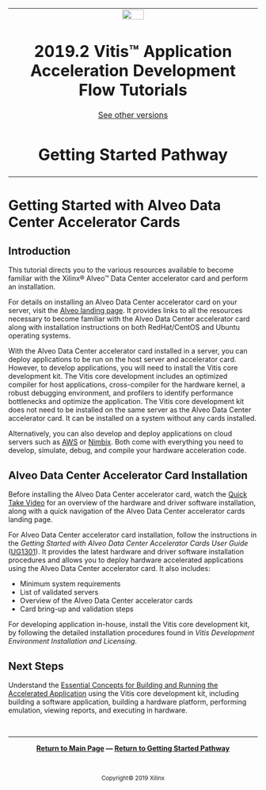 <table>
 <tr>
   <td align="center"><img src="https://www.xilinx.com/content/dam/xilinx/imgs/press/media-kits/corporate/xilinx-logo.png" width="30%"/><h1>2019.2 Vitis™ Application Acceleration Development Flow Tutorials</h1>
   <a href="https://github.com/Xilinx/SDAccel-Tutorials/branches/all">See other versions</a>
   </td>
 </tr>
 <tr>
 <td align="center"><h1>Getting Started Pathway</h1>
 </td>
 </tr>
</table>

# Getting Started with Alveo Data Center Accelerator Cards

## Introduction

This tutorial directs you to the various resources available to become familiar with the Xilinx® Alveo™ Data Center accelerator card and perform an installation.

For details on installing an Alveo Data Center accelerator card on your server, visit the [Alveo landing page](http://www.xilinx.com/alveo). It provides links to all the resources necessary to become familiar with the Alveo Data Center accelerator card along with installation instructions on both RedHat/CentOS and Ubuntu operating systems.

With the Alveo Data Center accelerator card installed in a server, you can deploy applications to be run on the host server and accelerator card. However, to develop applications, you will need to install the Vitis core development kit. The Vitis core development includes an optimized compiler for host applications, cross-compiler for the hardware kernel, a robust debugging environment, and profilers to identify performance bottlenecks and optimize the application. The Vitis core development kit does not need to be installed on the same server as the Alveo Data Center accelerator card.  It can be installed on a system without any cards installed.

Alternatively, you can also develop and deploy applications on cloud servers such as [AWS](https://aws.amazon.com/ec2/instance-types/f1/) or [Nimbix](https://www.nimbix.net/alveo/). Both come with everything you need to develop, simulate, debug, and compile your hardware acceleration code.

## Alveo Data Center Accelerator Card Installation

Before installing the Alveo Data Center accelerator card, watch the [Quick Take Video](https://www.xilinx.com/video/fpga/getting-started-with-alveo-u200-u250.html) for an overview of the hardware and driver software installation, along with a quick navigation of the Alveo Data Center accelerator cards landing page.

For Alveo Data Center accelerator card installation, follow the instructions in the *Getting Started with Alveo Data Center Accelerator Cards User Guide* ([UG1301](https://www.xilinx.com/cgi-bin/docs/bkdoc?k=accelerator-cards;v=latest;d=ug1301-getting-started-guide-alveo-accelerator-cards.pdf)). It provides the latest hardware and driver software installation procedures and allows you to deploy hardware accelerated applications using the Alveo Data Center accelerator card. It also includes:

* Minimum system requirements
* List of validated servers
* Overview of the Alveo Data Center accelerator cards
* Card bring-up and validation steps

For developing application in-house, install the Vitis core development kit, by following the detailed installation procedures found in *Vitis Development Environment Installation and Licensing*.

<!--For developing applications for AWS, see one of the following tutorials:

* [Getting Started on AWS F1 with SDAccel and C/C++ Kernels](/docs/aws-getting-started/CPP)
* [Getting Started on AWS F1 with SDAccel and RTL Kernels](/docs/aws-getting-started/RTL)-->

## Next Steps

Understand the [Essential Concepts for Building and Running the Accelerated Application](/docs/Pathway3/) using the Vitis core development kit, including building a software application, building a hardware platform, performing emulation, viewing reports, and executing in hardware.

</br>
<hr/>
<p align= center><b><a href="/README.md">Return to Main Page</a> — <a href="/docs/vitis-getting-started/">Return to Getting Started Pathway</a></b></p>
</br>
<p align="center"><sup>Copyright&copy; 2019 Xilinx</sup></p>
